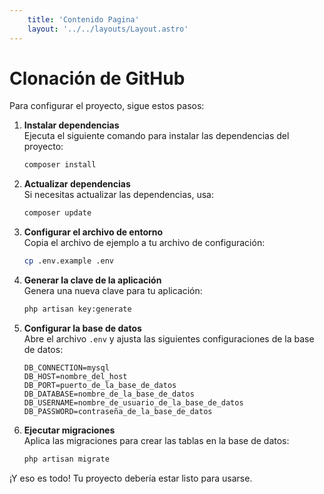 ```yaml
---
    title: 'Contenido Pagina'
    layout: '../../layouts/Layout.astro'
---
```


# Clonación de GitHub

Para configurar el proyecto, sigue estos pasos:

1. **Instalar dependencias**  
   Ejecuta el siguiente comando para instalar las dependencias del proyecto:

    ```bash
    composer install
    ```

2. **Actualizar dependencias**  
   Si necesitas actualizar las dependencias, usa:

    ```bash
    composer update
    ```

3. **Configurar el archivo de entorno**  
   Copia el archivo de ejemplo a tu archivo de configuración:

    ```bash
    cp .env.example .env
    ```

4. **Generar la clave de la aplicación**  
   Genera una nueva clave para tu aplicación:

    ```bash
    php artisan key:generate
    ```

5. **Configurar la base de datos**  
   Abre el archivo `.env` y ajusta las siguientes configuraciones de la base de datos:

    ```plaintext
    DB_CONNECTION=mysql
    DB_HOST=nombre_del_host
    DB_PORT=puerto_de_la_base_de_datos
    DB_DATABASE=nombre_de_la_base_de_datos
    DB_USERNAME=nombre_de_usuario_de_la_base_de_datos
    DB_PASSWORD=contraseña_de_la_base_de_datos
    ```

6. **Ejecutar migraciones**  
   Aplica las migraciones para crear las tablas en la base de datos:

    ```bash
    php artisan migrate
    ```

¡Y eso es todo! Tu proyecto debería estar listo para usarse.
